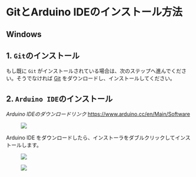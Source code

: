 # GitとArduino IDEのインストール方法

## Windows

## 1. `Git`のインストール
もし既に `Git` がインストールされている場合は、次のステップへ進んでください。そうでなければ [Git](https://git-scm.com/download/win) をダウンロードし、インストールしてください。

## 2. `Arduino IDE`のインストール

*Arduino IDEのダウンロードリンク*
https://www.arduino.cc/en/Main/Software

<figure>
    <img src="assets/img/getting_started_pics/m5stack_core/get_started_with_arduino_m5core/windows/arduino_cc_package.png">
</figure>

Arduino IDE をダウンロードしたら、インストーラをダブルクリックしてインストールします。

<figure>
    <img src="assets/img/getting_started_pics/m5stack_core/get_started_with_arduino_m5core/windows/select_arduino_install_path.png">
</figure>

<figure>
    <img src="assets/img/getting_started_pics/m5stack_core/get_started_with_arduino_m5core/windows/install_arduino_2.png">
</figure>